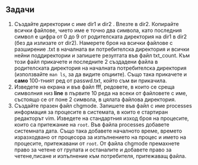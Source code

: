 ## Задачи
1. Създайте директории с име dir1 и dir2 . Влезте в dir2. Копирайте всички файлове, чието име е точно два символа, като последния символ е цифра от 0 до 9 от родителската директория на dir1 в dir2 (без да излизате от dir2). Намерете броя на всички файлове с разширение .txt в началната ви потребителска директория и всички нейни поддиректории и запишете резултата във файл txt_count. Към този файл прикачете и последните 2 създадени файла в родителската директория на началната потребителска директория (използвайте `man ls`, за да видите опциите). Също така прикачете и **само** 100-тният ред от passwd.txt, който съм ви прикачила. 
2. Изведете на екрана и във файл fff, редовете, в които се среща символния низ **line** в първите 10 реда на всеки от файловете с име, състоящо се от поне 2 символа, в цялата файлова директория.
3.  Създайте празен файл chgmode. Запишете във файл с име processes информация за процесите в системата, в които е стартиран редакторът vim. Изведете на стандартния изход броя на процесите, които са притежание на `root`. Във файла processes добавете системната дата. Също така добавете началното време, времето изразходвано от процесора за изпълнението на процес и името на процесите, притежавани от `root`. От файла chgmode премахнете право за четене от групата и останалите и добавете право за четене,писане и изпълнение към потребителя, притежаващ файла. 
